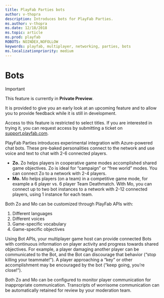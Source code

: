 ```yaml
---
title: PlayFab Parties bots
author: v-thopra
description: Introduces bots for PlayFab Parties.
ms.author: v-thopra
ms.date: 12/18/2018
ms.topic: article
ms.prod: playfab
ROBOTS: NOINDEX,NOFOLLOW
keywords: playfab, multiplayer, networking, parties, bots
ms.localizationpriority: medium
---
```


# Bots

> [!IMPORTANT]
> This feature is currently in **Private Preview**.  
>
> It is provided to give you an early look at an upcoming feature and to allow you to provide feedback while it is still in development.  
>
> Access to this feature is restricted to select titles. If you are interested in trying it, you can request access by submitting a ticket on [support.playfab.com](https://support.playfab.com/hc/en-us/requests/new).

PlayFab Parties introduces experimental integration with Azure-powered chat bots. These pre-baked personalities connect to the network and use voice and text to chat with 2-6 connected players.

- **Zo.** Zo helps players in cooperative game modes accomplished shared game objectives. Zo is ideal for “campaign” or “free world” modes. You can connect Zo to a network with 2-4 players.
- **Mo.** Mo helps players (on a team) in a competitive game mode, for example a 6 player vs. 6 player Team Deathmatch. With Mo, you can connect up to two bot instances to a network with 2-12 connected players, using 1 instance for each team.

Both Zo and Mo can be customized through PlayFab APIs with:

1. Different languages
2. Different voices
3. Game-specific vocabulary
4. Game-specific objectives

Using Bot APIs, your multiplayer game host can provide connected Bots with continuous information on player activity and progress towards shared objectives. For example, a player damaging another player can be communicated to the Bot, and the Bot can discourage that behavior (“stop killing your teammate!"). A player approaching a “key” or other accomplishment may be encouraged by the bot (“keep going, you’re close!”).

Both Zo and Mo can be configured to monitor player communication for inappropriate communication. Transcripts of worrisome communication can be automatically retained for review by your moderation team.

